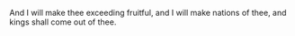 And I will make thee exceeding fruitful, and I will make nations of thee, and kings shall come out of thee.
